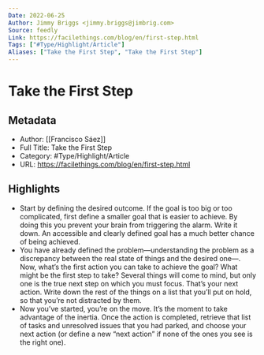 ```yaml
---
Date: 2022-06-25
Author: Jimmy Briggs <jimmy.briggs@jimbrig.com>
Source: feedly
Link: https://facilethings.com/blog/en/first-step.html
Tags: ["#Type/Highlight/Article"]
Aliases: ["Take the First Step", "Take the First Step"]
---
```

# Take the First Step

## Metadata
- Author: [[Francisco Sáez]]
- Full Title: Take the First Step
- Category: #Type/Highlight/Article
- URL: https://facilethings.com/blog/en/first-step.html

## Highlights
- Start by defining the desired outcome. If the goal is too big or too complicated, first define a smaller goal that is easier to achieve. By doing this you prevent your brain from triggering the alarm. Write it down. An accessible and clearly defined goal has a much better chance of being achieved.
- You have already defined the problem—understanding the problem as a discrepancy between the real state of things and the desired one—. Now, what’s the first action you can take to achieve the goal? What might be the first step to take? Several things will come to mind, but only one is the true next step on which you must focus. That’s your next action. Write down the rest of the things on a list that you’ll put on hold, so that you’re not distracted by them.
- Now you’ve started, you’re on the move. It’s the moment to take advantage of the inertia. Once the action is completed, retrieve that list of tasks and unresolved issues that you had parked, and choose your next action (or define a new “next action” if none of the ones you see is the right one).

